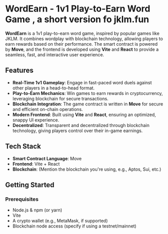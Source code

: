 # WordEarn - 1v1 Play-to-Earn Word Game , a short version fo jklm.fun
**WordEarn** is a 1v1 play-to-earn word game, inspired by popular games like JKLM. It combines wordplay with blockchain technology, allowing players to earn rewards based on their performance. The smart contract is powered by **Move**, and the frontend is developed using **Vite** and **React** to provide a seamless, fast, and interactive user experience.

## Features

- **Real-Time 1v1 Gameplay**: Engage in fast-paced word duels against other players in a head-to-head format.
- **Play-to-Earn Mechanics**: Win games to earn rewards in cryptocurrency, leveraging blockchain for secure transactions.
- **Blockchain Integration**: The game contract is written in **Move** for secure and efficient on-chain operations.
- **Modern Frontend**: Built using **Vite** and **React**, ensuring an optimized, snappy UI experience.
- **Decentralized**: Transparent and decentralized through blockchain technology, giving players control over their in-game earnings.

## Tech Stack

- **Smart Contract Language**: Move
- **Frontend**: Vite + React
- **Blockchain**: (Mention the blockchain you're using, e.g., Aptos, Sui, etc.)

## Getting Started

### Prerequisites

- Node.js & npm (or yarn)
- Vite
- A crypto wallet (e.g., MetaMask, if supported)
- Blockchain node access (specify if using a testnet/mainnet)

